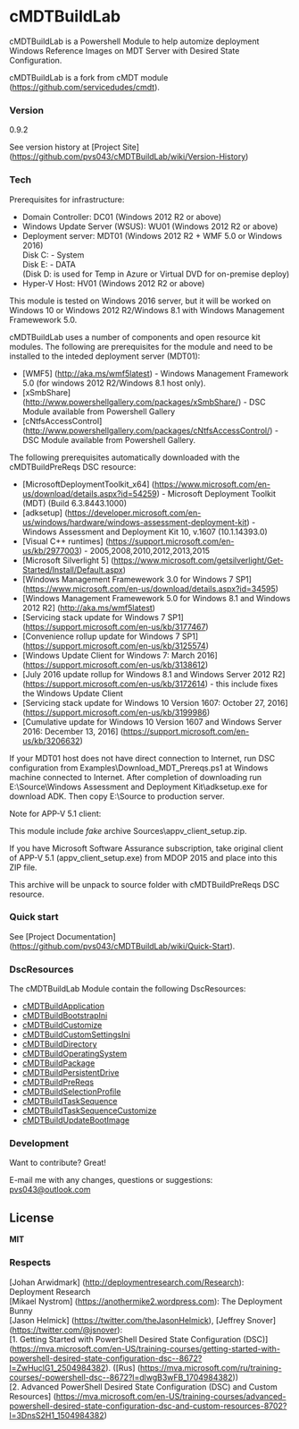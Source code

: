# cMDTBuildLab

cMDTBuildLab is a Powershell Module to help automize deployment Windows Reference Images on MDT Server with Desired State Configuration.<p>
cMDTBuildLab is a fork from cMDT module (https://github.com/servicedudes/cmdt).

### Version
0.9.2

See version history at [Project Site] (https://github.com/pvs043/cMDTBuildLab/wiki/Version-History)

### Tech

Prerequisites for infrastructure:
* Domain Controller: DC01 (Windows 2012 R2 or above)
* Windows Update Server (WSUS): WU01 (Windows 2012 R2 or above)
* Deployment server: MDT01 (Windows 2012 R2 + WMF 5.0 or Windows 2016)<br>
    Disk C: - System<br>
    Disk E: - DATA<br>
    (Disk D: is used for Temp in Azure or Virtual DVD for on-premise deploy)
* Hyper-V Host: HV01 (Windows 2012 R2 or above)

This module is tested on Windows 2016 server, but it will be worked on Windows 10 or Windows 2012 R2/Windows 8.1 with Windows Management Framewework 5.0.

cMDTBuildLab uses a number of components and open resource kit modules. The following are prerequisites for the module and need to be installed to the inteded deployment server (MDT01):
* [WMF5] (http://aka.ms/wmf5latest) - Windows Management Framework 5.0 (for windows 2012 R2/Windows 8.1 host only).
* [xSmbShare] (http://www.powershellgallery.com/packages/xSmbShare/) - DSC Module available from Powershell Gallery<br>
* [cNtfsAccessControl] (http://www.powershellgallery.com/packages/cNtfsAccessControl/) - DSC Module available from Powershell Gallery.<br>

The following prerequisites automatically downloaded with the cMDTBuildPreReqs DSC resource:
* [MicrosoftDeploymentToolkit_x64] (https://www.microsoft.com/en-us/download/details.aspx?id=54259) - Microsoft Deployment Toolkit (MDT) (Build 6.3.8443.1000)
* [adksetup] (https://developer.microsoft.com/en-us/windows/hardware/windows-assessment-deployment-kit) - Windows Assessment and Deployment Kit 10, v.1607 (10.1.14393.0)
* [Visual C++ runtimes] (https://support.microsoft.com/en-us/kb/2977003) - 2005,2008,2010,2012,2013,2015
* [Microsoft Silverlight 5] (https://www.microsoft.com/getsilverlight/Get-Started/Install/Default.aspx)
* [Windows Management Framewework 3.0 for Windows 7 SP1] (https://www.microsoft.com/en-us/download/details.aspx?id=34595)
* [Windows Management Framewework 5.0 for Windows 8.1 and Windows 2012 R2] (http://aka.ms/wmf5latest)
* [Servicing stack update for Windows 7 SP1] (https://support.microsoft.com/en-us/kb/3177467)
* [Convenience rollup update for Windows 7 SP1] (https://support.microsoft.com/en-us/kb/3125574)
* [Windows Update Client for Windows 7: March 2016] (https://support.microsoft.com/en-us/kb/3138612)
* [July 2016 update rollup for Windows 8.1 and Windows Server 2012 R2] (https://support.microsoft.com/en-us/kb/3172614) - this include fixes the Windows Update Client
* [Servicing stack update for Windows 10 Version 1607: October 27, 2016] (https://support.microsoft.com/en-us/kb/3199986)
* [Cumulative update for Windows 10 Version 1607 and Windows Server 2016: December 13, 2016] (https://support.microsoft.com/en-us/kb/3206632)

If your MDT01 host does not have direct connection to Internet, run DSC configuration from Examples\Download_MDT_Prereqs.ps1 at Windows machine connected to Internet. After completion of downloading run E:\Source\Windows Assessment and Deployment Kit\adksetup.exe for download ADK. Then copy E:\Source to production server.

Note for APP-V 5.1 client:<p>
This module include *fake* archive Sources\appv_client_setup.zip.<p>
If you have Microsoft Software Assurance subscription, take original client of APP-V 5.1 (appv_client_setup.exe) from MDOP 2015 and place into this ZIP file.<p>
This archive will be unpack to source folder with cMDTBuildPreReqs DSC resource.

### Quick start
See [Project Documentation] (https://github.com/pvs043/cMDTBuildLab/wiki/Quick-Start).

### DscResources

The cMDTBuildLab Module contain the following DscResources:

* [cMDTBuildApplication](https://github.com/pvs043/cMDTBuildLab/wiki/cMDTBuildApplication)
* [cMDTBuildBootstrapIni](https://github.com/pvs043/cMDTBuildLab/wiki/cMDTBuildBootstrapIni)
* [cMDTBuildCustomize](https://github.com/pvs043/cMDTBuildLab/wiki/cMDTBuildCustomize)
* [cMDTBuildCustomSettingsIni](https://github.com/pvs043/cMDTBuildLab/wiki/cMDTBuildCustomSettingsIni)
* [cMDTBuildDirectory](https://github.com/pvs043/cMDTBuildLab/wiki/cMDTBuildDirectory)
* [cMDTBuildOperatingSystem](https://github.com/pvs043/cMDTBuildLab/wiki/cMDTBuildOperatingSystem)
* [cMDTBuildPackage](https://github.com/pvs043/cMDTBuildLab/wiki/cMDTBuildPackage)
* [cMDTBuildPersistentDrive](https://github.com/pvs043/cMDTBuildLab/wiki/cMDTBuildPersistentDrive)
* [cMDTBuildPreReqs](https://github.com/pvs043/cMDTBuildLab/wiki/cMDTBuildPreReqs)
* [cMDTBuildSelectionProfile](https://github.com/pvs043/cMDTBuildLab/wiki/cMDTBuildSelectionProfile)
* [cMDTBuildTaskSequence](https://github.com/pvs043/cMDTBuildLab/wiki/cMDTBuildTaskSequence)
* [cMDTBuildTaskSequenceCustomize](https://github.com/pvs043/cMDTBuildLab/wiki/cMDTBuildTaskSequenceCustomize)
* [cMDTBuildUpdateBootImage](https://github.com/pvs043/cMDTBuildLab/wiki/cMDTBuildUpdateBootImage)

### Development

Want to contribute? Great!

E-mail me with any changes, questions or suggestions: pvs043@outlook.com

License
----

**MIT**

### Respects

[Johan Arwidmark] (http://deploymentresearch.com/Research): Deployment Research<br>
[Mikael Nystrom] (https://anothermike2.wordpress.com): The Deployment Bunny<br>
[Jason Helmick] (https://twitter.com/theJasonHelmick), [Jeffrey Snover] (https://twitter.com/@jsnover):<br>
[1. Getting Started with PowerShell Desired State Configuration (DSC)] (https://mva.microsoft.com/en-US/training-courses/getting-started-with-powershell-desired-state-configuration-dsc--8672?l=ZwHuclG1_2504984382). ([Rus] (https://mva.microsoft.com/ru/training-courses/-powershell-dsc--8672?l=dlwgB3wFB_1704984382))<br>
[2. Advanced PowerShell Desired State Configuration (DSC) and Custom Resources] (https://mva.microsoft.com/en-US/training-courses/advanced-powershell-desired-state-configuration-dsc-and-custom-resources-8702?l=3DnsS2H1_1504984382)
